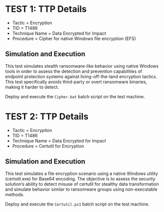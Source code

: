 # TEST 1: TTP Details

- Tactic = Encryption 
- TID = T1486 
- Technique Name = Data Encrypted for Impact 
- Procedure = Cipher for native Windows file encryption (EFS) 

## Simulation and Execution
This test simulates stealth ransomware-like behavior using native Windows tools in order to assess the detection and prevention capabilities of endpoint protection systems against living-off-the-land encryption tactics. This test specifically avoids third-party or overt ransomware binaries, making it harder to detect.

Deploy and execute the `Cipher.bat` batch script on the test machine.


# TEST 2: TTP Details

- Tactic = Encryption 
- TID = T1486 
- Technique Name = Data Encrypted for Impact 
- Procedure = Certutil for Encryption 

## Simulation and Execution

This test simulates a file encryption scenario using a native Windows utility (certutil.exe) for Base64 encoding. The objective is to assess the security solution’s ability to detect misuse of certutil for stealthy data transformation and simulate behavior similar to ransomware groups using non-executable methods.

Deploy and execute the `Certutil.ps1` batch script on the test machine.
